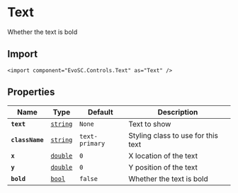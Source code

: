 # Text
Whether the text is bold

## Import
```xml:no-line-numbers
<import component="EvoSC.Controls.Text" as="Text" />
```

## Properties
| Name | Type | Default | Description |
|------|------|---------|-------------|
| **`text`** | [`string`](#) | `None` | Text to show |
| **`className`** | [`string`](#) | `text-primary` | Styling class to use for this text |
| **`x`** | [`double`](#) | `0` | X location of the text |
| **`y`** | [`double`](#) | `0` | Y position of the text |
| **`bold`** | [`bool`](#) | `false` | Whether the text is bold |

